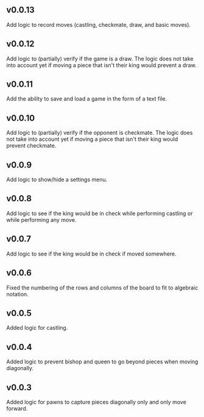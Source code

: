 ## v0.0.13

Add logic to record moves (castling, checkmate, draw, and basic moves).

## v0.0.12

Add logic to (partially) verify if the game is a draw. The logic does not take into account yet if moving a piece that isn't their king would prevent a draw.

## v0.0.11

Add the ability to save and load a game in the form of a text file.

## v0.0.10

Add logic to (partially) verify if the opponent is checkmate. The logic does not take into account yet if moving a piece that isn't their king would prevent checkmate.

## v0.0.9

Add logic to show/hide a settings menu.

## v0.0.8

Add logic to see if the king would be in check while performing castling or while performing any move.

## v0.0.7

Add logic to see if the king would be in check if moved somewhere.

## v0.0.6

Fixed the numbering of the rows and columns of the board to fit to algebraic notation.

## v0.0.5

Added logic for castling.

## v0.0.4

Added logic to prevent bishop and queen to go beyond pieces when moving diagonally.

## v0.0.3

Added logic for pawns to capture pieces diagonally only and only move forward.
